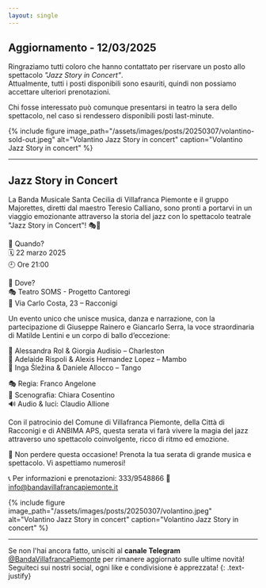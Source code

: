 ```yaml
---
layout: single
---
```


## Aggiornamento - 12/03/2025

Ringraziamo tutti coloro che hanno contattato per riservare un posto allo spettacolo *"Jazz Story in Concert"*.  
Attualmente, tutti i posti disponibili sono esauriti, quindi non possiamo accettare ulteriori prenotazioni.  

Chi fosse interessato può comunque presentarsi in teatro la sera dello spettacolo, nel caso si rendessero disponibili posti last-minute.

{% include figure image_path="/assets/images/posts/20250307/volantino-sold-out.jpeg" alt="Volantino Jazz Story in concert" caption="Volantino Jazz Story in concert" %}

---

## Jazz Story in Concert

La Banda Musicale Santa Cecilia di Villafranca Piemonte e il gruppo Majorettes, diretti dal maestro Teresio Calliano, sono pronti a portarvi in un viaggio emozionante attraverso la storia del jazz con lo spettacolo teatrale "Jazz Story in Concert"! 🎭🎺  

📅 Quando? <br/>
🗓 22 marzo 2025 <br/>
🕘 Ore 21:00 <br/>

📍 Dove? <br/>
🎭 Teatro SOMS - Progetto Cantoregi <br/>
📌 Via Carlo Costa, 23 – Racconigi <br/>

Un evento unico che unisce musica, danza e narrazione, con la partecipazione di Giuseppe Rainero e Giancarlo Serra, la voce straordinaria di Matilde Lentini e un corpo di ballo d’eccezione:  

💃 Alessandra Rol & Giorgia Audisio – Charleston <br/>
💃 Adelaide Rispoli & Alexis Hernandez Lopez – Mambo <br/>
💃 Inga Šležina & Daniele Allocco – Tango <br/>

🎭 Regia: Franco Angelone <br/>
🎨 Scenografia: Chiara Cosentino <br/>
🔊 Audio & luci: Claudio Allione <br/>

Con il patrocinio del Comune di Villafranca Piemonte, della Città di Racconigi e di ANBIMA APS, questa serata vi farà vivere la magia del jazz attraverso uno spettacolo coinvolgente, ricco di ritmo ed emozione.

🔔 Non perdere questa occasione! Prenota la tua serata di grande musica e spettacolo. Vi aspettiamo numerosi!


📞 Per informazioni e prenotazioni: 333/9548866
📧 info@bandavillafrancapiemonte.it

{% include figure image_path="/assets/images/posts/20250307/volantino.jpeg" alt="Volantino Jazz Story in concert" caption="Volantino Jazz Story in concert" %}


---

Se non l'hai ancora fatto, unisciti al **canale Telegram** [@BandaVillafrancaPiemonte](https://t.me/BandaVillafrancaPiemonte) per rimanere aggiornato sulle ultime novità! Seguiteci sui nostri social, ogni like e condivisione è apprezzata!
{: .text-justify}
